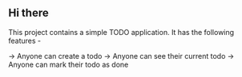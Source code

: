 <!-- // md = markdown -->

## Hi there


This project contains a simple TODO application.
It has the following features -

 -> Anyone can create a todo 
 -> Anyone can see their current todo
 -> Anyone can mark their todo as done
 
<!-- // initialize a node project
// then putting a package.json -->
